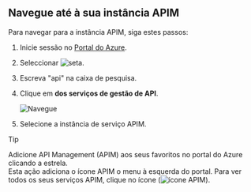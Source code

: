 ## <a name="navigate-to-your-apim-instance"></a>Navegue até à sua instância APIM

Para navegar para a instância APIM, siga estes passos:

1. Inicie sessão no [Portal do Azure](https://portal.azure.com). 
2. Seleccionar ![seta](./media/api-management-navigate-to-instance/arrow.png).
3. Escreva "api" na caixa de pesquisa.
4. Clique em **dos serviços de gestão de API**.

    ![Navegue](./media/api-management-navigate-to-instance/navigate-to-api-management-services.png)

5. Selecione a instância de serviço APIM.

>[!TIP]
>Adicione API Management (APIM) aos seus favoritos no portal do Azure clicando a estrela. <br/>Esta ação adiciona o ícone APIM o menu à esquerda do portal. Para ver todos os seus serviços APIM, clique no ícone (![ícone APIM](./media/api-management-navigate-to-instance/apim-icon.png)).
 


